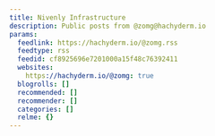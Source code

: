 ```yaml
---
title: Nivenly Infrastructure
description: Public posts from @zomg@hachyderm.io
params:
  feedlink: https://hachyderm.io/@zomg.rss
  feedtype: rss
  feedid: cf8925696e7201000a15f48c76392411
  websites:
    https://hachyderm.io/@zomg: true
  blogrolls: []
  recommended: []
  recommender: []
  categories: []
  relme: {}
---
```


